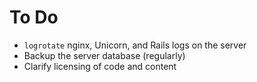 To Do
=====

* `logrotate` nginx, Unicorn, and Rails logs on the server
* Backup the server database (regularly)
* Clarify licensing of code and content
